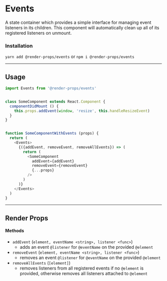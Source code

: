 # Events
A state container which provides a simple interface for managing event listeners
in its children. This component will automatically clean up all of its
registered listeners on unmount.


### Installation
```yarn add @render-props/events``` or ```npm i @render-props/events```


____


## Usage
```js
import Events from '@render-props/events'


class SomeComponent extends React.Component {
  componentDidMount () {
    this.props.addEvent(window, 'resize', this.handleResizeEvent)
  }
}


function SomeComponentWithEvents (props) {
  return (
    <Events>
      {({addEvent, removeEvent, removeAllEvents}) => (
        return (
          <SomeComponent
            addEvent={addEvent}
            removeEvent={removeEvent}
            {...props}
          />
        )
      )}
    </Events>
  )
}
```

____

## Render Props

#### Methods
- `addEvent` (`element, eventName <string>, listener <func>`)
  - adds an event `@listener` for `@eventName` on the provided `@element`
- `removeEvent` (`element, eventName <string>, listener <func>`)
  - removes an event `@listener` for `@eventName` on the provided `@element`
- `removeAllEvents` (`[element]`)
  - removes listeners from all registered events if no `@element` is provided, otherwise removes all listeners attached to
  `@element`
